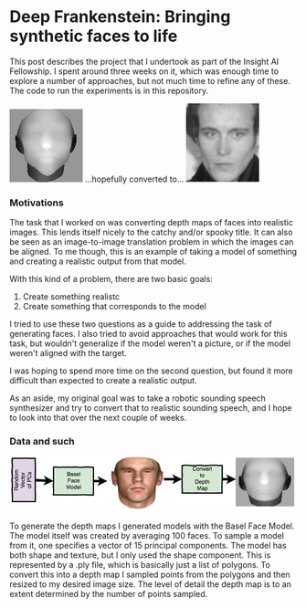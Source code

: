 # Deep Frankenstein: Bringing synthetic faces to life

This post describes the project that I undertook as part of the Insight AI Fellowship.  I spent around three weeks on it, which was enough time to explore a number of approaches, but not much time to refine any of these.  The code to run the experiments is in this repository.  

<img src="images/Face_3.png" width="128px"/>  ...hopefully converted to...  <img src="images/adam_ant.jpg" width="128px"/>

### Motivations
The task that I worked on was converting depth maps of faces into realistic images.  This lends itself nicely to the catchy and/or spooky title.  It can also be seen as an image-to-image translation problem in which the images can be aligned.  To me though, this is an example of taking a model of something and creating a realistic output from that model. 

With this kind of a problem, there are two basic goals:
1) Create something realistc
2) Create something that corresponds to the model

I tried to use these two questions as a guide to addressing the task of generating faces.  I also tried to avoid approaches that would work for this task, but wouldn't generalize if the model weren't a picture, or if the model weren't aligned with the target.  

I was hoping to spend more time on the second question, but found it more difficult than expected to create a realistic output.  

As an aside, my original goal was to take a robotic sounding speech synthesizer and try to convert that to realistic sounding speech, and I hope to look into that over the next couple of weeks.  

### Data and such
<img src="images/basel.png"/>

To generate the depth maps I generated models with the Basel Face Model.  The model itself was created by averaging 100 faces.  To sample a model from it, one specifies a vector of 15 principal components.  The model has both shape and texture, but I only used the shape component.  This is represented by a .ply file, which is basically just a list of polygons.  To convert this into a depth map I sampled points from the polygons and then resized to my desired image size.  The level of detail the depth map is to an extent determined by the number of points sampled.  





